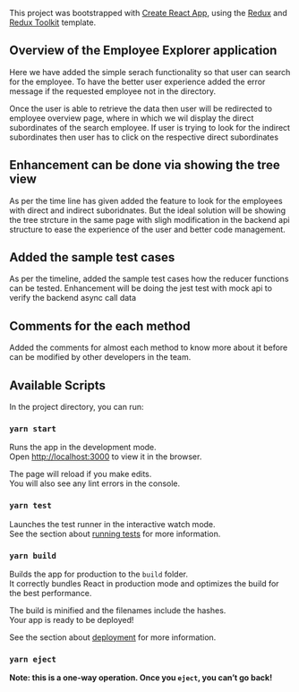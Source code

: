 This project was bootstrapped with [Create React App](https://github.com/facebook/create-react-app), using the [Redux](https://redux.js.org/) and [Redux Toolkit](https://redux-toolkit.js.org/) template.

## Overview of the Employee Explorer application

Here we have added the simple serach functionality so that user can search for the employee. To have the better user experience added the error message if the requested employee not in the directory.

Once the user is able to retrieve the data then user will be redirected to employee overview page, where in which 
we wil display the direct subordinates of the search employee. If user is trying to look for the indirect subordinates then user has to click on the respective direct subordinates

## Enhancement can be done via showing the tree view

As per the time line has given added the feature to look for the employees with direct and indirect suboridnates. But the ideal solution will be showing the tree strcture in the same page with sligh modification in the backend api structure to ease the experience of the user and better code management.

## Added the sample test cases

As per the timeline, added the sample test cases how the reducer functions can be tested. Enhancement will be doing the jest test with mock api to verify the backend async call data

## Comments for the each method

Added the comments for almost each method to know more about it before can be modified by other developers in the team.

## Available Scripts

In the project directory, you can run:

### `yarn start`

Runs the app in the development mode.<br />
Open [http://localhost:3000](http://localhost:3000) to view it in the browser.

The page will reload if you make edits.<br />
You will also see any lint errors in the console.

### `yarn test`

Launches the test runner in the interactive watch mode.<br />
See the section about [running tests](https://facebook.github.io/create-react-app/docs/running-tests) for more information.

### `yarn build`

Builds the app for production to the `build` folder.<br />
It correctly bundles React in production mode and optimizes the build for the best performance.

The build is minified and the filenames include the hashes.<br />
Your app is ready to be deployed!

See the section about [deployment](https://facebook.github.io/create-react-app/docs/deployment) for more information.

### `yarn eject`

**Note: this is a one-way operation. Once you `eject`, you can’t go back!**

